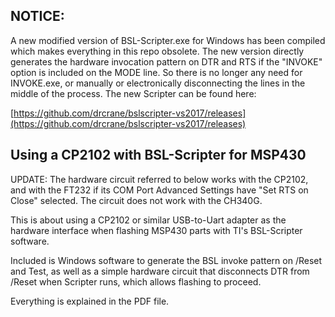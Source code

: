 ## NOTICE:

A new modified version of BSL-Scripter.exe for Windows has been compiled
which makes everything in this repo obsolete.  The new version directly
generates the hardware invocation pattern on DTR and RTS if the "INVOKE"
option is included on the MODE line.  So there is no longer any need for
INVOKE.exe, or manually or electronically disconnecting the lines in the
middle of the process.  The new Scripter can be found here:

[https://github.com/drcrane/bslscripter-vs2017/releases](https://github.com/drcrane/bslscripter-vs2017/releases)


## Using a CP2102 with BSL-Scripter for MSP430


UPDATE:  The hardware circuit referred to below works with the CP2102,
and with the FT232 if its COM Port Advanced Settings have "Set RTS
on Close" selected.  The circuit does not work with the CH340G.


This is about using a CP2102 or similar USB-to-Uart adapter as the hardware
interface when flashing MSP430 parts with TI's BSL-Scripter software.

Included is Windows software to generate the BSL invoke pattern on /Reset
and Test, as well as a simple hardware circuit that disconnects DTR from
/Reset when Scripter runs, which allows flashing to proceed.

Everything is explained in the PDF file.
